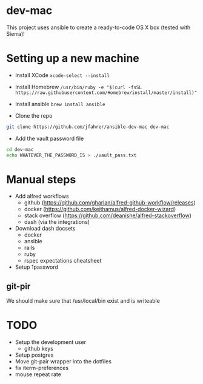 # dev-mac
This project uses ansible to create a ready-to-code OS X box (tested with Sierra)!

# Setting up a new machine
* Install XCode
  `xcode-select --install`

* Install Homebrew 
  `/usr/bin/ruby -e "$(curl -fsSL https://raw.githubusercontent.com/Homebrew/install/master/install)"`

* Install ansible
  `brew install ansible`

* Clone the repo
```bash
git clone https://github.com/jfahrer/ansible-dev-mac dev-mac
```

* Add the vault password file
```bash
cd dev-mac
echo WHATEVER_THE_PASSWORD_IS > ./vault_pass.txt
```

# Manual steps
* Add alfred workflows
  * github (https://github.com/gharlan/alfred-github-workflow/releases)
  * docker (https://github.com/keithamus/alfred-docker-wizard)
  * stack overflow (https://github.com/deanishe/alfred-stackoverflow)
  * dash (via the integrations)
* Download dash docsets
  * docker
  * ansible
  * rails
  * ruby
  * rspec expectations cheatsheet
* Setup 1password

## git-pir
We should make sure that /usr/local/bin exist and is writeable


# TODO
* Setup the development user
  * github keys
* Setup postgres
* Move git-pair wrapper into the dotfiles
* fix iterm-preferences
* mouse repeat rate
